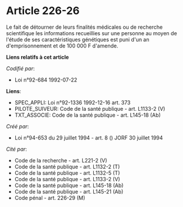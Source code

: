 # Article 226-26

Le fait de détourner de leurs finalités médicales ou de recherche scientifique les informations recueillies sur une personne
au moyen de l'étude de ses caractéristiques génétiques est puni d'un an d'emprisonnement et de 100 000 F d'amende.

**Liens relatifs à cet article**

_Codifié par_:

  - Loi n°92-684 1992-07-22

**Liens**:

  - SPEC_APPLI: Loi n°92-1336 1992-12-16 art. 373
  - PILOTE_SUIVEUR: Code de la santé publique - art. L1133-2 (V)
  - TXT_ASSOCIE: Code de la santé publique - art. L145-18 (Ab)

_Créé par_:

  - Loi n°94-653 du 29 juillet 1994 - art. 8 () JORF 30 juillet 1994

_Cité par_:

  - Code de la recherche - art. L221-2 (V)
  - Code de la santé publique - art. L1132-2 (T)
  - Code de la santé publique - art. L1132-5 (T)
  - Code de la santé publique - art. L1133-2 (V)
  - Code de la santé publique - art. L145-18 (Ab)
  - Code de la santé publique - art. L145-21 (Ab)
  - Code pénal - art. 226-29 (M)

